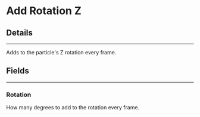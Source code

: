 # Add Rotation Z

## Details

---

Adds to the particle's Z rotation every frame.

## Fields

---

### Rotation

How many degrees to add to the rotation every frame.
